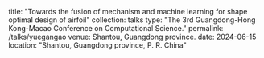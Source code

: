 title: "Towards the fusion of mechanism and machine learning for shape optimal design of airfoil"
collection: talks
type: "The 3rd Guangdong-Hong Kong-Macao Conference on Computational Science."
permalink: /talks/yuegangao
venue: Shantou, Guangdong province.
date: 2024-06-15
location: "Shantou, Guangdong province, P. R. China"
